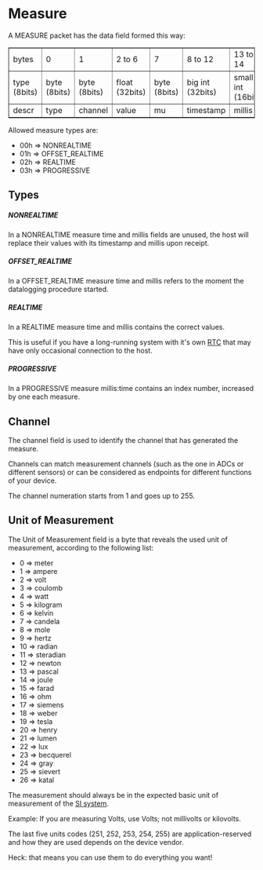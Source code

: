 # Measure

A MEASURE packet has the data field formed this way:

<table border="1">
	<tr>
		<td>bytes</td>
		<td>0</td>
		<td>1</td>
		<td>2 to 6</td>
		<td>7</td>
		<td>8 to 12</td>
		<td>13 to 14</td>
	</tr>
	<tr>
		<td>type (8bits)</td>
		<td>byte (8bits)</td>
		<td>byte (8bits)</td>
		<td>float (32bits)</td>
		<td>byte (8bits)</td>
		<td>big int (32bits)</td>
		<td>small int (16bits)</td>
	</tr>
	<tr>
		<td>descr</td>
		<td>type</td>
		<td>channel</td>
		<td>value</td>
		<td>mu</td>
		<td>timestamp</td>
		<td>millis</td>
	</tr>
</table>

Allowed measure types are:

* 00h => NONREALTIME
* 01h => OFFSET_REALTIME
* 02h => REALTIME
* 03h => PROGRESSIVE


## Types

##### NONREALTIME

In a NONREALTIME measure time and millis fields are unused, the host will replace their values with its timestamp and millis upon receipt.

##### OFFSET_REALTIME

In a OFFSET_REALTIME measure time and millis refers to the moment the datalogging procedure started.

##### REALTIME

In a REALTIME measure time and millis contains the correct values.

This is useful if you have a long-running system with it's own [RTC](https://en.wikipedia.org/wiki/Real-time_clock) that may have only occasional connection to the host.

##### PROGRESSIVE

In a PROGRESSIVE measure millis:time contains an index number, increased by one each measure.


## Channel

The channel field is used to identify the channel that has generated the measure.

Channels can match measurement channels (such as the one in ADCs or different sensors) or can be considered as endpoints for different functions of your device.

The channel numeration starts from 1 and goes up to 255.

## Unit of Measurement

The Unit of Measurement field is a byte that reveals the used unit of measurement, according to the following list:

* 0 => meter
* 1 => ampere
* 2 => volt
* 3 => coulomb
* 4 => watt
* 5 => kilogram
* 6 => kelvin
* 7 => candela
* 8 => mole
* 9 => hertz
* 10 => radian
* 11 => steradian
* 12 => newton
* 13 => pascal
* 14 => joule
* 15 => farad
* 16 => ohm
* 17 => siemens
* 18 => weber
* 19 => tesla
* 20 => henry
* 21 => lumen
* 22 => lux
* 23 => becquerel
* 24 => gray
* 25 => sievert
* 26 => katal

The measurement should always be in the expected basic unit of measurement of the [SI system](https://en.wikipedia.org/wiki/International_System_of_Units).

Example: If you are measuring Volts, use Volts; not millivolts or kilovolts.

The last five units codes (251, 252, 253, 254, 255) are application-reserved and how they are used depends on the device vendor.

Heck: that means you can use them to do everything you want!
